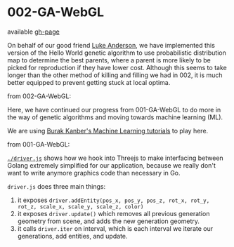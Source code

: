# 002-GA-WebGL

available [gh-page](http://zombiehippie.github.io/Go-Concepts/Play/003-GA-WebGL/)

On behalf of our good friend [Luke Anderson](github.com/0la0), we have implemented this version of the Hello World genetic algorithm to use probabilistic distribution map to determine the best parents, where a parent is more likely to be picked for reproduction if they have lower cost. Although this seems to take longer than the other method of killing and filling we had in 002, it is much better equipped to prevent getting stuck at local optima.  

from 002-GA-WebGL:

Here, we have continued our progress from 001-GA-WebGL to do more in the way of genetic algorithms and moving towards machine learning (ML).

We are using [Burak Kanber's Machine Learning tutorials](http://burakkanber.com/blog/machine-learning-genetic-algorithms-part-1-javascript/) to play here.

from 001-GA-WebGL:

[`./driver.js`](./driver.js) shows how we hook into Threejs to make interfacing between Golang extremely simplified for our application, because we really don't want to write anymore graphics code than necessary in Go.

`driver.js` does three main things:
 1. it exposes `driver.addEntity(pos_x, pos_y, pos_z, rot_x, rot_y, rot_z, scale_x, scale_y, scale_z, color)`
 2. it exposes `driver.update()` which removes all previous generation geometry from scene, and adds the new generation geometry.
 3. it calls `driver.iter` on interval, which is each interval we iterate our generations, add entities, and update. 